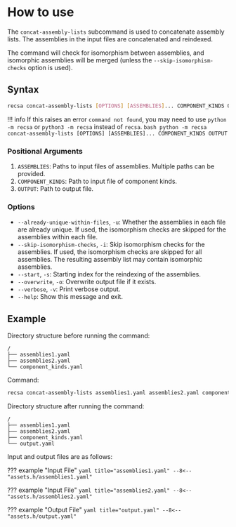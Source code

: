 # How to use

The `concat-assembly-lists` subcommand is used to concatenate assembly lists.
The assemblies in the input files are concatenated and reindexed. 

The command will check for isomorphism between assemblies, and isomorphic assemblies will be merged (unless the `--skip-isomorphism-checks` option is used).

## Syntax

```bash
recsa concat-assembly-lists [OPTIONS] [ASSEMBLIES]... COMPONENT_KINDS OUTPUT
```

!!! info
    If this raises an error `command not found`, you may need to use `python -m recsa` or `python3 -m recsa` instead of `recsa`.
    ```bash
    python -m recsa concat-assembly-lists [OPTIONS] [ASSEMBLIES]... COMPONENT_KINDS OUTPUT
    ```

### Positional Arguments
1. `ASSEMBLIES`: Paths to input files of assemblies. Multiple paths can be provided.
2. `COMPONENT_KINDS`: Path to input file of component kinds.
3. `OUTPUT`: Path to output file.

### Options
- `--already-unique-within-files`, `-u`: Whether the assemblies in each file are already unique. If used, the isomorphism checks are skipped for the assemblies within each file.
- `--skip-isomorphism-checks`, `-i`: Skip isomorphism checks for the assemblies. If used, the isomorphism checks are skipped for all assemblies. The resulting assembly list may contain isomorphic assemblies.
- `--start`, `-s`: Starting index for the reindexing of the assemblies.
- `--overwrite`, `-o`: Overwrite output file if it exists.
- `--verbose`, `-v`: Print verbose output.
- `--help`: Show this message and exit.

## Example

Directory structure before running the command:
```
/
├── assemblies1.yaml
├── assemblies2.yaml
└── component_kinds.yaml
```

Command:
```bash
recsa concat-assembly-lists assemblies1.yaml assemblies2.yaml component_kinds.yaml output.yaml
```

Directory structure after running the command:
```
/
├── assemblies1.yaml
├── assemblies2.yaml
├── component_kinds.yaml
└── output.yaml
```

Input and output files are as follows:

??? example "Input File"
    ``` yaml title="assemblies1.yaml"
    --8<-- "assets.h/assemblies1.yaml"
    ```

??? example "Input File"
    ``` yaml title="assemblies2.yaml"
    --8<-- "assets.h/assemblies2.yaml"
    ```

??? example "Output File"
    ``` yaml title="output.yaml"
    --8<-- "assets.h/output.yaml"
    ```
